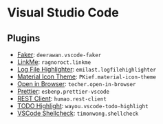 # Visual Studio Code

## Plugins

- [Faker](https://marketplace.visualstudio.com/items?itemName=deerawan.vscode-faker): `deerawan.vscode-faker`
- [LinkMe](https://marketplace.visualstudio.com/items?itemName=ragnoroct.linkme): `ragnoroct.linkme`
- [Log File Highlighter](https://marketplace.visualstudio.com/items?itemName=emilast.logfilehighlighter): `emilast.logfilehighlighter`
- [Material Icon Theme](https://marketplace.visualstudio.com/items?itemName=PKief.material-icon-theme): `PKief.material-icon-theme`
- [Open in Browser](https://marketplace.visualstudio.com/items?itemName=techer.open-in-browser): `techer.open-in-browser`
- [Prettier](https://marketplace.visualstudio.com/items?itemName=esbenp.prettier-vscode): `esbenp.prettier-vscode`
- [REST Client](https://marketplace.visualstudio.com/items?itemName=humao.rest-client): `humao.rest-client`
- [TODO Highlight](https://marketplace.visualstudio.com/items?itemName=wayou.vscode-todo-highlight): `wayou.vscode-todo-highlight`
- [VSCode Shellcheck](https://marketplace.visualstudio.com/items?itemName=timonwong.shellcheck): `timonwong.shellcheck`
